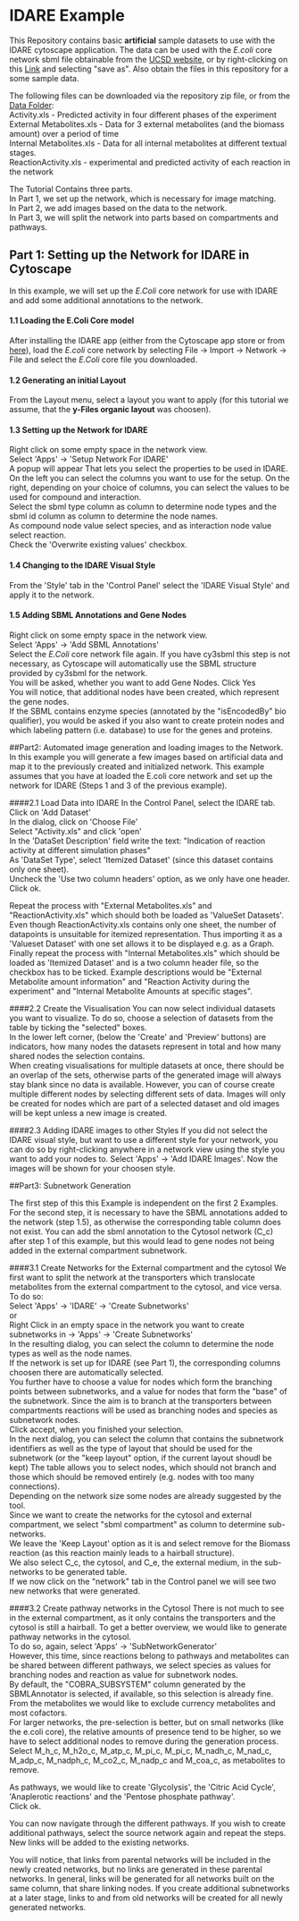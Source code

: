 # IDARE Example

This Repository contains basic **artificial** sample datasets to use with the IDARE cytoscape application.
The data can be used with the *E.coli* core network sbml file obtainable from the [UCSD website](http://systemsbiology.ucsd.edu/Downloads/EcoliCore), 
or by right-clicking on this [Link](http://systemsbiology.ucsd.edu/sites/default/files/Attachments/Images/downloads/Ecoli_core/ecoli_core_model.xml) and selecting "save as".
Also obtain the files in this repository for a some sample data.

The following files can be downloaded via the repository zip file, or from the [Data Folder](https://github.com/sysbiolux/IDARE-QuickStart/tree/master/Data):  
Activity.xls - Predicted activity in four different phases of the experiment  
External Metabolites.xls - Data for 3 external metabolites (and the biomass amount) over a period of time  
Internal Metabolites.xls - Data for all internal metabolites at different textual stages.  
ReactionActivity.xls - experimental and predicted activity of each reaction in the network  

The Tutorial Contains three parts.  
In Part 1, we set up the network, which is necessary for image matching.  
In Part 2, we add images based on the data to the network.  
In Part 3, we will split the network into parts based on compartments and pathways.  

## Part 1: Setting up the Network for IDARE in Cytoscape
In this example, we will set up the *E.Coli* core network for use with IDARE and add some additional annotations to the network.

#### 1.1 Loading the E.Coli Core model
After installing the IDARE app (either from the Cytoscape app store or from [here](http://idare-server.uni.lu/IDARE.jar)), load the *E.coli* core network by selecting
File -> Import -> Network -> File and select the *E.Coli* core file you downloaded.

#### 1.2 Generating an initial Layout
From the Layout menu, select a layout you want to apply (for this tutorial we assume, that the **y-Files organic layout** was choosen).

#### 1.3 Setting up the Network for IDARE

Right click on some empty space in the network view.  
Select 'Apps' -> 'Setup Network For IDARE'  
A popup will appear That lets you select the properties to be used in IDARE.  
On the left you can select the columns you want to use for the setup. On the right, depending on your choice of columns, you can select the values to be used for compound and interaction.  
Select the sbml type column as column to determine node types and the sbml id column as column to determine the node names.  
As compound node value select species, and as interaction node value select reaction.  
Check the 'Overwrite existing values' checkbox.  

#### 1.4 Changing to the IDARE Visual Style
From the 'Style' tab in the 'Control Panel' select the 'IDARE Visual Style' and apply it to the network.

#### 1.5 Adding SBML Annotations and Gene Nodes
Right click on some empty space in the network view.  
Select 'Apps' -> 'Add SBML Annotations'  
Select the *E.Coli* core network file again. If you have cy3sbml this step is not necessary, as Cytoscape will automatically use the SBML structure provided by cy3sbml for the network.  
You will be asked, whether you want to add Gene Nodes. Click Yes  
You will notice, that additional nodes have been created, which represent the gene nodes.  
If the SBML contains enzyme species (annotated by the "isEncodedBy" bio qualifier), you would be asked if you also want to create protein nodes and which labeling pattern (i.e. database) to use for the genes and proteins.


##Part2: Automated image generation and loading images to the Network.
In this example you will generate a few images based on artificial data and map it to the previously created and initialized network.
This example assumes that you have at loaded the E.coli core network and set up the network for IDARE (Steps 1 and 3 of the previous example).

####2.1 Load Data into IDARE
In the Control Panel, select the IDARE tab.  
Click on 'Add Dataset'  
In the dialog, click on 'Choose File'  
Select "Activity.xls" and click 'open'  
In the 'DataSet Description' field write the text: "Indication of reaction activity at different simulation phases"  
As 'DataSet Type', select 'Itemized Dataset' (since this dataset contains only one sheet).  
Uncheck the 'Use two column headers' option, as we only have one header.  
Click ok.  

Repeat the process with "External Metabolites.xls" and "ReactionActivity.xls" which should both be loaded as 'ValueSet Datasets'.
Even though ReactionActivity.xls contains only one sheet, the number of datapoints is unsuitable for itemized representation. 
Thus importing it as a 'Valueset Dataset' with one set allows it to be displayed e.g. as a Graph.  
Finally repeat the process with "Internal Metabolites.xls" which should be loaded as 'Itemized Dataset' and is a two column header file, so the checkbox has to be ticked.
Example descriptions would be "External Metabolite amount information" and "Reaction Activity during the experiment" and "Internal Metabolite Amounts at specific stages".

####2.2 Create the Visualisation
You can now select individual datasets you want to visualize. 
To do so, choose a selection of datasets from the table by ticking the "selected" boxes.  
In the lower left corner, (below the 'Create' and 'Preview' buttons) are indicators, how many nodes the datasets represent in total and how many shared nodes the selection contains.  
When creating visualisations for multiple datasets at once, there should be an overlap of the sets, otherwise parts of the generated image will always stay blank since no data is available.
However, you can of course create multiple different nodes by selecting different sets of data.
Images will only be created for nodes which are part of a selected dataset and old images will be kept unless a new image is created.

####2.3 Adding IDARE images to other Styles
If you did not select the IDARE visual style, but want to use a different style for your network, you can do so by right-clicking anywhere in a network view using the style you want to add your nodes to.
Select 'Apps' -> 'Add IDARE Images'. Now the images will be shown for your choosen style.


##Part3: Subnetwork Generation

The first step of this this Example is independent on the first 2 Examples.
For the second step, it is necessary to have the SBML annotations added to the network (step 1.5), as otherwise the corresponding table column does not exist.
You can add the sbml annotation to the Cytosol network (C_c) after step 1 of this example, but this would lead to gene nodes not being added in the external compartment subnetwork.

####3.1 Create Networks for the External compartment and the cytosol
We first want to split the network at the transporters which translocate metabolites from the external compartment to the cytosol, and vice versa.  
To do so:  
Select 'Apps' -> 'IDARE' -> 'Create Subnetworks'  
or  
Right Click in an empty space in the network you want to create subnetworks in -> 'Apps' -> 'Create Subnetworks'  
In the resulting dialog, you can select the column to determine the node types as well as the node names.  
If the network is set up for IDARE (see Part 1), the corresponding columns choosen there are automatically selected.  
You further have to choose a value for nodes which form the branching points between subnetworks, and a value for nodes that form the "base" of the subnetwork.
Since the aim is to branch at the transporters between compartments reactions will be used as branching nodes and species as subnetwork nodes.   
Click accept, when you finished your selection.  
In the next dialog, you can select the column that contains the subnetwork identifiers as well as the type of layout that should be used for the subnetwork (or the "keep layout" option, if the current layout shoudl be kept)
The table allows you to select nodes, which should not branch and those which should be removed entirely  (e.g. nodes with too many connections).   
Depending on the network size some nodes are already suggested by the tool.  
Since we want to create the networks for the cytosol and external compartment, we select "sbml compartment" as column to determine sub-networks.  
We leave the 'Keep Layout' option as it is and select remove for the Biomass reaction (as this reaction mainly leads to a hairball structure).  
We also select C\_c,  the cytosol, and C\_e, the external medium, in the sub-networks to be generated table.   
If we now click on the "network" tab in the Control panel we will see two new networks that were generated.   

####3.2 Create pathway networks in the Cytosol
There is not much to see in the external compartment, as it only contains the transporters and the cytosol is still a hairball. 
To get a better overview, we would like to generate pathway networks in the cytosol.  
To do so, again, select 'Apps' -> 'SubNetworkGenerator'  
However, this time, since reactions belong to pathways and metabolites can be shared between different pathways, we select species as values for branching nodes and reaction as value for subnetwork nodes.  
By default, the "COBRA_SUBSYSTEM" column generated by the SBMLAnnotator is selected, if available, so this selection is already fine.  
From the metabolites we would like to exclude currency metabolites and most cofactors.  
For larger networks, the pre-selection is better, but on small networks (like the e.coli core), the relative amounts of presence tend to be higher, so we have to select additional nodes to remove during the generation process.  
Select M\_h\_c, M\_h2o\_c, M\_atp\_c, M\_pi\_c, M\_pi\_c, M\_nadh\_c, M\_nad\_c, M\_adp\_c, M\_nadph\_c, M\_co2\_c, M\_nadp\_c and M\_coa\_c, as metabolites to remove.  

As pathways, we would like to create 'Glycolysis', the 'Citric Acid Cycle', 'Anaplerotic reactions' and the 'Pentose phosphate pathway'.  
Click ok.  

You can now navigate through the different pathways. If you wish to create additional pathways, select the source network again and repeat the steps.
New links will be added to the existing networks.

You will notice, that links from parental networks will be included in the newly created networks, but no links are generated in these parental networks. 
In general, links will be generated for all networks built on the same column, that share linking nodes. 
If you create additional subnetworks at a later stage, links to and from old networks will be created for all newly generated networks.






